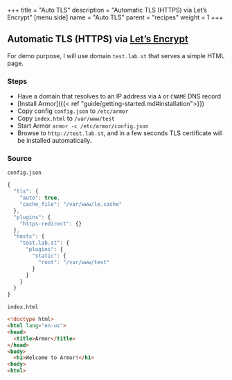 +++
title = "Auto TLS"
description = "Automatic TLS (HTTPS) via Let’s Encrypt"
[menu.side]
  name = "Auto TLS"
  parent = "recipes"
  weight = 1
+++

## Automatic TLS (HTTPS) via [Let’s Encrypt](https://letsencrypt.org)

For demo purpose, I will use domain `test.lab.st` that serves a simple
HTML page.

### Steps

- Have a domain that resolves to an IP address via `A` or `CNAME` DNS record
- [Install Armor]({{< ref "guide/getting-started.md#installation">}})
- Copy config `config.json` to `/etc/armor`
- Copy `index.html` to `/var/www/test`
- Start Armor `armor -c /etc/armor/config.json`
- Browse to `http://test.lab.st`, and in a few seconds TLS certificate will
be installed automatically.

### Source

`config.json`

```js
{
  "tls": {
    "auto": true,
    "cache_file": "/var/www/le.cache"
  },
  "plugins": {
    "https-redirect": {}
  },
  "hosts": {
    "test.lab.st": {
      "plugins": {
        "static": {
          "root": "/var/www/test"
        }
      }
    }
  }
}
```

`index.html`

```html
<!doctype html>
<html lang="en-us">
<head>
  <title>Armor</title>
</head>
<body>
  <h1>Welcome to Armor!</h1>
<body>
<html>
```
